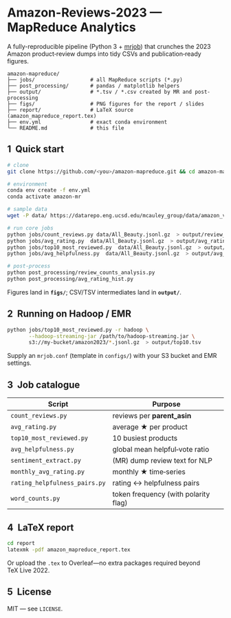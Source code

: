 
# Amazon-Reviews-2023 — MapReduce Analytics

A fully-reproducible pipeline (Python 3 + [mrjob]) that crunches the 2023 Amazon
product‑review dumps into tidy CSVs and publication‑ready figures.

```
amazon-mapreduce/
├── jobs/                  # all MapReduce scripts (*.py)
├── post_processing/       # pandas / matplotlib helpers
├── output/                # *.tsv / *.csv created by MR and post-processing
├── figs/                  # PNG figures for the report / slides
├── report/                # LaTeX source (amazon_mapreduce_report.tex)
├── env.yml                # exact conda environment
└── README.md              # this file
```

## 1  Quick start

```bash
# clone
git clone https://github.com/<you>/amazon-mapreduce.git && cd amazon-mapreduce

# environment
conda env create -f env.yml
conda activate amazon-mr

# sample data
wget -P data/ https://datarepo.eng.ucsd.edu/mcauley_group/data/amazon_v2/raw/review_categories/Digital_Music.jsonl.gz

# run core jobs
python jobs/count_reviews.py data/All_Beauty.jsonl.gz  > output/review_counts.tsv
python jobs/avg_rating.py  data/All_Beauty.jsonl.gz  > output/avg_rating.tsv
python jobs/top10_most_reviewed.py  data/All_Beauty.jsonl.gz  > output/top10.tsv
python jobs/avg_helpfulness.py  data/All_Beauty.jsonl.gz  > output/avg_helpfulness.txt

# post‑process
python post_processing/review_counts_analysis.py
python post_processing/avg_rating_hist.py
```

Figures land in **`figs/`**; CSV/TSV intermediates land in **`output/`**.

## 2  Running on Hadoop / EMR

```bash
python jobs/top10_most_reviewed.py -r hadoop \
       --hadoop-streaming-jar /path/to/hadoop-streaming.jar \
       s3://my-bucket/amazon2023/*.jsonl.gz  > output/top10.tsv
```

Supply an `mrjob.conf` (template in `configs/`) with your S3 bucket and EMR settings.

## 3  Job catalogue

| Script | Purpose |
|--------|---------|
| `count_reviews.py` | reviews per **parent_asin** |
| `avg_rating.py` | average ★ per product |
| `top10_most_reviewed.py` | 10 busiest products |
| `avg_helpfulness.py` | global mean helpful‑vote ratio |
| `sentiment_extract.py` | (MR) dump review text for NLP |
| `monthly_avg_rating.py` | monthly ★ time‑series |
| `rating_helpfulness_pairs.py` | rating ↔︎ helpfulness pairs |
| `word_counts.py` | token frequency (with polarity flag) |

## 4  LaTeX report

```bash
cd report
latexmk -pdf amazon_mapreduce_report.tex
```

Or upload the `.tex` to Overleaf—no extra packages required beyond TeX Live 2022.

## 5  License

MIT — see `LICENSE`.

[mrjob]: https://github.com/Yelp/mrjob
